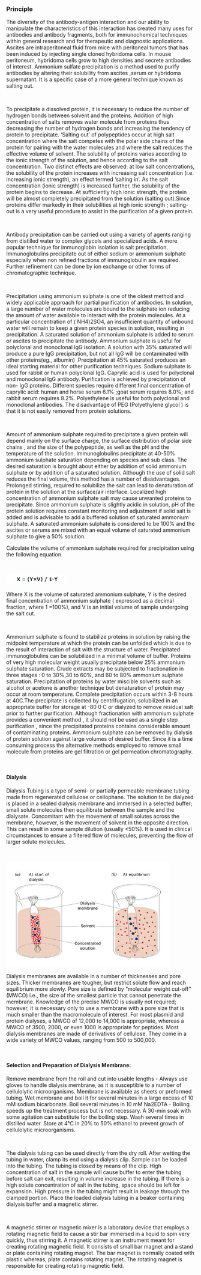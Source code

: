 ### Principle

The diversity of the antibody-antigen interaction and our ability to manipulate the characteristics of this interaction has created many uses for antibodies and antibody fragments, both for immunochemical techniques within general research and for therapeutic and diagnostic applications. Ascites are intraperitoneal fluid from mice with peritoneal tumors that has been induced by injecting single cloned hybridoma cells. In mouse peritoneum, hybridoma   cells grow to high densities and secrete antibodies of interest. Ammonium sulfate precipitation is a method used to purify antibodies  by altering their solubility from ascites ,serum or hybridoma supernatant. It is a specific case of a more general technique known as salting out.

 
&nbsp;

 

To precipitate a dissolved protein, it is necessary to reduce the number of hydrogen bonds between solvent and the proteins. Addition of high concentration of salts removes water molecule from proteins thus decreasing the number of hydrogen bonds  and increasing the tendency of protein to precipitate. ‘Salting out’ of polypeptides occur at high salt concentration where the salt competes with the polar side chains of the protein for pairing with the water molecules  and where the salt reduces the effective volume of solvent. The solubility of proteins varies according to the ionic strength of the solution, and hence according to the salt concentration. Two distinct effects are observed: at low salt concentrations, the solubility of the protein increases with increasing salt concentration (i.e. increasing ionic strength), an effect termed ‘salting in’. As the salt concentration (ionic strength) is increased further, the solubility of the protein begins to decrease. At sufficiently high ionic strength, the protein will be almost completely precipitated from the solution (salting out).Since proteins differ markedly in their solubilities at high ionic strength ; salting-out is a very useful procedure to assist in the purification of a given protein.

  
&nbsp;



Antibody precipitation can be carried out using a variety of agents ranging from distilled water to complex glycols and specialized acids. A more popular technique for immunoglobin isolation is salt precipitation. Immunoglobulins precipitate out  of either sodium or ammonium sulphate especially when non refined fractions of immunoglobulin are required. Further refinement can be done by ion exchange or other forms of chromatographic technique.

 
&nbsp;

 

Precipitation using ammonium sulphate is one of the oldest method and widely applicable approach  for partial purification of antibodies. In solution, a large number of water molecules  are bound to the sulphate ion reducing the amount of water available to interact with the protein molecules. At a particular concentration of ( NH4)2SO4, an insufficient quantity of unbound water will remain to keep a given protein species in solution, resulting in precipitation. A saturated solution of ammonium sulphate is added to serum or ascites to precipitate the antibody. Ammonium sulphate is useful for  polyclonal and monoclonal IgG isolation. A solution with 35% saturated will produce a pure IgG precipitation, but not all IgG will be contaminated with other proteins(eg., albumin) .Precipitation at  45% saturated produces an ideal starting  material for other purification techniques. Sodium sulphate is used for rabbit or human  polyclonal IgG. Caprylic acid is used for polyclonal and monoclonal IgG  antibody. Purification is achieved by  precipitation of non- IgG proteins. Different species require different final concentration of  caprylic acid: human and horse serum 6.1% ;goat serum requires 8.0%; and rabbit serum requires 8.2%. Polyethylene is  useful for both polyclonal and monoclonal antibodies. The disadvantage of PEG (Polyethylene glycol ) is that it is not easily removed from protein solutions.


&nbsp;

 

Amount of ammonium sulphate required to precipitate a given protein will depend mainly on the surface charge, the surface distribution of polar side chains , and the size of the polypeptide,  as well as the pH and the temperature of the solution. Immunoglobulins precipitate at 40-50% ammonium sulphate saturation depending on species and sub class. The desired saturation  is brought  about  either by addition of solid ammonium sulphate or by addition of a saturated solution. Although the use of  solid  salt reduces the final volume, this method has a number of disadvantages. Prolonged stirring, required to solubilize  the salt can lead to denaturation of protein in the solution at the surface/air interface. Localized high concentration of ammonium sulphate salt may cause unwanted proteins to precipitate. Since ammonium sulphate is slightly acidic in solution, pH of the protein solution requires  constant monitoring  and  adjustment  if solid salt is added and is advisable to add  a buffered solution of  saturated ammonium sulphate. A saturated ammonium sulphate  is  considered to be 100% and the ascites or serums are mixed with an equal volume of saturated ammonium sulphate to give a 50% solution.

 

Calculate the volume of ammonium sulphate required for precipitation using the following equation.

&nbsp;

<img src="images/1.jpg" title=""/>

Where X is the volume of saturated ammonium sulphate, Y is the desired final concentration of ammonium sulphate ( expressed as a decimal fraction, where 1 =100%), and V is an initial volume of sample undergoing the salt cut.

 
 
&nbsp;

 


Ammonium sulphate is found to stabilize proteins in solution by raising the midpoint temperature at which the protein can be unfolded which is due to the result of interaction of salt with the structure of water. Precipitated immunoglobulins can be solubilized in a minimal volume of buffer. Proteins of very high molecular weight usually precipitate below 25% ammonium sulphate saturation. Crude extracts may be subjected to fractionation in three stages : 0 to 30%,30 to 60%, and 60 to 80% ammonium sulphate saturation. Precipitation of proteins by water miscible solvents such as alcohol or acetone is another technique but denaturation of protein may occur at room temperature. Complete precipitation occurs within  3-8 hours at 40C.The precipitate is collected  by centrifugation, solubilized in  an appropriate buffer for storage at -80 0 C or dialyzed to remove residual salt prior to further purification. Although fractionation with ammonium sulphate provides  a convenient method , it should not be used as a single step purification , since the precipitated proteins contains considerable amount of contaminating proteins. Ammonium sulphate can be removed by dialysis of protein solution against large volumes of desired buffer. Since it is a time consuming process the alternative methods employed to remove small molecule from proteins are gel filtration or gel permeation chromatography.

 
 
&nbsp;

 


#### Dialysis
 


Dialysis Tubing is a type of semi- or partially permeable membrane tubing  made from regenerated cellulose or cellophane. The solution to be dialyzed is placed in a sealed dialysis membrane and immersed in a selected buffer; small solute molecules then equilibrate between the sample and the dialysate. Concomitant with the movement of small solutes across the membrane, however, is the movement of solvent in the opposite direction. This can result in some sample dilution (usually <50%). It is used in clinical circumstances to ensure a filtered flow of molecules, preventing the flow of larger solute molecules.

&nbsp;

<img src="images/2.jpg" title=""/>

Dialysis membranes are available in a number of thicknesses and pore sizes. Thicker membranes are tougher, but restrict solute flow and reach equilibrium more slowly. Pore size is defined by “molecular weight cut-off” (MWCO) i.e., the size of the smallest particle that cannot penetrate the membrane. Knowledge of the precise MWCO is usually not required; however, it is necessary only to use a membrane with a pore size that is much smaller than the macromolecule of interest. For most plasmid and protein dialyses, a MWCO of 12,000 to 14,000 is appropriate, whereas a MWCO of 3500, 2000, or even 1000 is appropriate for peptides. Most dialysis membranes are made of derivatives of cellulose. They come in a wide variety of MWCO values, ranging from 500 to 500,000.


 
&nbsp;

 
 

#### Selection and Preparation of Dialysis Membrane:


Remove membrane from the roll and cut into usable lengths - Always use gloves to handle dialysis membrane, as it is susceptible to a number of cellulolytic microorganisms. Membrane is available as sheets or preformed tubing.
Wet membrane and boil it for several minutes in a large excess of 10 mM sodium bicarbonate.
Boil several minutes in 10 mM Na2EDTA - Boiling speeds up the treatment process but is not necessary. A 30-min soak with some agitation can substitute for the boiling step.
Wash several times in distilled water.
Store at 4°C in 20% to 50% ethanol to prevent growth of cellulolytic microorganisms.
 

 
&nbsp;

 

The dialysis tubing can be used directly from the dry roll. After wetting the tubing in water, clamp its end using a dialysis clip. Sample can be loaded into the tubing. The tubing is closed by means of the clip. High concentration of salt in the sample will cause buffer to enter the tubing before salt can exit, resulting in volume increase in the tubing. If there is a high solute concentration of salt in the tubing, space should be left for expansion. High pressure in the tubing might result in leakage through the clamped portion. Place the loaded dialysis tubing in a beaker containing dialysis buffer and a magnetic stirrer.

 
 
&nbsp;

 


A magnetic stirrer or magnetic mixer is a laboratory device that employs a rotating magnetic field to cause a stir bar  immersed in a liquid to spin very quickly, thus stirring it. A magnetic stirrer is an instrument meant for creating rotating magnetic field. It consists of small bar magnet and a stand or plate containing rotating magnet. The bar magnet is normally coated with plastic whereas, plate contains rotating magnet. The rotating magnet is responsible for creating rotating magnetic field.
